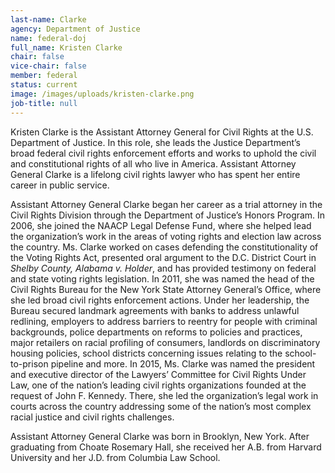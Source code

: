```yaml
---
last-name: Clarke
agency: Department of Justice
name: federal-doj
full_name: Kristen Clarke
chair: false
vice-chair: false
member: federal
status: current
image: /images/uploads/kristen-clarke.png
job-title: null
---
```

Kristen Clarke is the Assistant Attorney General for Civil Rights at the U.S. Department of Justice. In this role, she leads the Justice Department’s broad federal civil rights enforcement efforts and works to uphold the civil and constitutional rights of all who live in America. Assistant Attorney General Clarke is a lifelong civil rights lawyer who has spent her entire career in public service.

Assistant Attorney General Clarke began her career as a trial attorney in the Civil Rights Division through the Department of Justice’s Honors Program. In 2006, she joined the NAACP Legal Defense Fund, where she helped lead the organization’s work in the areas of voting rights and election law across the country. Ms. Clarke worked on cases defending the constitutionality of the Voting Rights Act, presented oral argument to the D.C. District Court in *Shelby County, Alabama v. Holder*, and has provided testimony on federal and state voting rights legislation. In 2011, she was named the head of the Civil Rights Bureau for the New York State Attorney General’s Office, where she led broad civil rights enforcement actions. Under her leadership, the Bureau secured landmark agreements with banks to address unlawful redlining, employers to address barriers to reentry for people with criminal backgrounds, police departments on reforms to policies and practices, major retailers on racial profiling of consumers, landlords on discriminatory housing policies, school districts concerning issues relating to the school-to-prison pipeline and more. In 2015, Ms. Clarke was named the president and executive director of the Lawyers’ Committee for Civil Rights Under Law, one of the nation’s leading civil rights organizations founded at the request of John F. Kennedy. There, she led the organization’s legal work in courts across the country addressing some of the nation’s most complex racial justice and civil rights challenges.

Assistant Attorney General Clarke was born in Brooklyn, New York. After graduating from Choate Rosemary Hall, she received her A.B. from Harvard University and her J.D. from Columbia Law School.